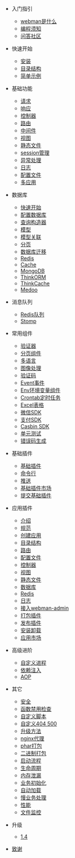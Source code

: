 - 入门指引

  - [webman是什么](README.md)
  - [编程须知](attention.md)
  - [问答社区](help.md)
  
- 快速开始
  
  - [安装](install.md)
  - [目录结构](directory.md)
  - [简单示例](tutorial.md)

- 基础功能

  - [请求](request.md)
  - [响应](response.md)
  - [控制器](controller.md)
  - [路由](route.md)
  - [中间件](middleware.md)
  - [视图](view.md)
  - [静态文件](static.md)
  - [session管理](session.md)
  - [异常处理](exception.md)
  - [日志](log.md)
  - [配置文件](config.md)
  - [多应用](multiapp.md)

- 数据库

  - [快速开始](db/tutorial.md)
  - [配置数据库](db/config.md)
  - [查询构造器](db/queries.md)
  - [模型](db/model.md)
  - [模型关联](db/relationships.md)
  - [分页](db/paginator.md)
  - [数据库迁移](db/migration.md)
  - [Redis](db/redis.md)
  - [Cache](db/cache.md)
  - [MongoDB](db/mongo.md)
  - [ThinkORM](db/thinkorm.md)
  - [ThinkCache](db/thinkcache.md)
  - [Medoo](db/medoo.md)
  
- 消息队列
  - [Redis队列](queue/redis.md)
  - [Stomp](queue/stomp.md)
 
- 常用组件
  - [验证器](components/validation.md)
  - [分页组件](components/paginator.md)
  - [多语言](components/translation.md)
  - [图像处理](components/image.md)
  - [验证码](components/captcha.md)
  - [Event事件](components/event.md)
  - [Env环境变量组件](components/env.md)
  - [Crontab定时任务](components/crontab.md)
  - [Excel表格](components/excel.md)
  - [微信SDK](components/wechat.md)
  - [支付SDK](components/payment.md)
  - [Casbin SDK](components/casbin.md)
  - [单元测试](components/unitest.md)
  - [错误码生成](components/generate_error_code.md)

- 基础插件
  - [基础插件](plugin/base.md)
  - [命令行](plugin/console.md)
  - [推送](plugin/push.md)
  - [基础插件市场](plugin/market.md)
  - [提交基础插件](plugin/create.md)

- 应用插件
  - [介绍](app/app.md)
  - [规范](app/standard.md)
  - [创建应用](app/create.md)
  - [目录结构](app/directory.md)
  - [路由](app/route.md)
  - [配置文件](app/config.md)
  - [控制器](app/controller.md)
  - [视图](app/view.md)
  - [静态文件](app/static.md)
  - [数据库](app/database.md)
  - [Redis](app/redis.md)
  - [日志](app/log.md)
  - [接入webman-admin](app/admin.md)
  - [打包插件](app/pack.md)
  - [发布插件](app/publish.md)
  - [安装卸载](app/install.md)
  - [应用市场](app/market.md)

- 高级进阶
  - [自定义进程](process.md)
  - [依赖注入](di.md)
  - [AOP](aop.md)
  
- 其它
  - [安全](others/security.md)
  - [函数禁用检查](others/disable-function-check.md)
  - [自定义脚本](others/scripts.md)
  - [自定义404 500](others/custom-error-page.md)
  - [升级方法](others/upgrade.md)
  - [nginx代理](others/nginx-proxy.md)
  - [phar打包](others/phar.md)
  - [二进制打包](others/bin.md)
  - [启动流程](others/process.md)
  - [生命周期](others/lifecycle.md)
  - [内存泄漏](others/memory-leak.md)
  - [业务初始化](others/bootstrap.md)
  - [自动加载](others/autoload.md)
  - [慢业务处理](others/task.md)
  - [性能](others/performance.md)
  - [文件监控](others/monitor.md)

- 升级
  - [1.4](upgrade/1-4.md)
- [致谢](thanks.md)
  
 



